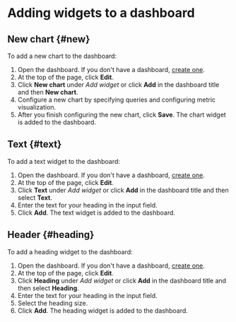 # Adding widgets to a dashboard

## New chart {#new}

To add a new chart to the dashboard:

1. Open the dashboard. If you don't have a dashboard, [create one](create.md).
1. At the top of the page, click **Edit**.
1. Click **New chart** under _Add widget_ or click **Add** in the dashboard title and then **New chart**.
1. Configure a new chart by specifying queries and configuring metric visualization.
1. After you finish configuring the new chart, click **Save**. The chart widget is added to the dashboard.

## Text {#text}

To add a text widget to the dashboard:

1. Open the dashboard. If you don't have a dashboard, [create one](create.md).
1. At the top of the page, click **Edit**.
1. Click **Text** under _Add widget_ or click **Add** in the dashboard title and then select **Text**.
1. Enter the text for your heading in the input field.
1. Click **Add**. The text widget is added to the dashboard.

## Header {#heading}

To add a heading widget to the dashboard:

1. Open the dashboard. If you don't have a dashboard, [create one](create.md).
1. At the top of the page, click **Edit**.
1. Click **Heading** under _Add widget_ or click **Add** in the dashboard title and then select **Heading**.
1. Enter the text for your heading in the input field.
1. Select the heading size.
1. Click **Add**. The heading widget is added to the dashboard.

